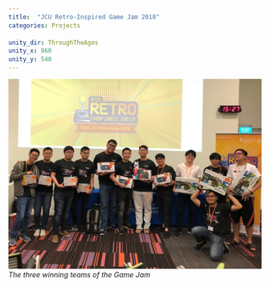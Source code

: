 ```yaml
---
title:  "JCU Retro-Inspired Game Jam 2018"
categories: Projects

unity_dir: ThroughTheAges
unity_x: 960
unity_y: 540
---
```


![](/_assets/images/JCU/JCU_Winners_Photo.jpg)
*The three winning teams of the Game Jam*